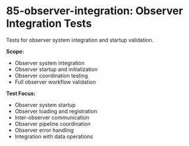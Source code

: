 # 85-observer-integration: Observer Integration Tests

Tests for observer system integration and startup validation.

**Scope:**
- Observer system integration
- Observer startup and initialization
- Observer coordination testing
- Full observer workflow validation

**Test Focus:**
- Observer system startup
- Observer loading and registration
- Inter-observer communication
- Observer pipeline coordination
- Observer error handling
- Integration with data operations